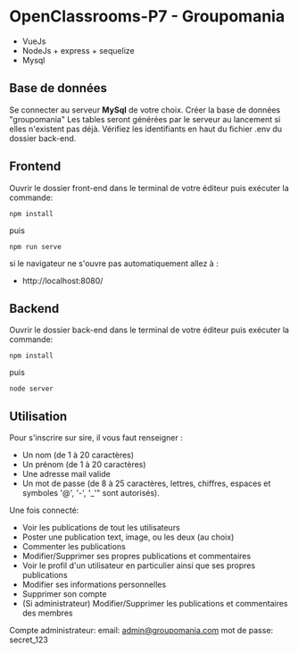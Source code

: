 # OpenClassrooms-P7 - Groupomania

- VueJs
- NodeJs + express + sequelize
- Mysql

## Base de données

Se connecter au serveur **MySql** de votre choix.
Créer la base de données "groupomania"
Les tables seront générées par le serveur au lancement si elles n'existent pas déjà.
Vérifiez les identifiants en haut du fichier .env du dossier back-end.


## Frontend

Ouvrir le dossier front-end dans le terminal de votre éditeur puis exécuter la commande:

    npm install

puis

    npm run serve

si le navigateur ne s'ouvre pas automatiquement allez à :

- http://localhost:8080/

## Backend

Ouvrir le dossier back-end dans le terminal de votre éditeur puis exécuter la commande:

    npm install

puis

    node server

## Utilisation

Pour s'inscrire sur sire, il vous faut renseigner :

- Un nom (de 1 à 20 caractères)
- Un prénom (de 1 à 20 caractères)
- Une adresse mail valide
- Un mot de passe (de 8 à 25 caractères, lettres, chiffres, espaces et symboles '@', '-', '_'" sont autorisés).

Une fois connecté:

- Voir les publications de tout les utilisateurs
- Poster une publication text, image, ou les deux (au choix)
- Commenter les publications
- Modifier/Supprimer ses propres publications et commentaires
- Voir le profil d'un utilisateur en particulier ainsi que ses propres publications
- Modifier ses informations personnelles
- Supprimer son compte
- (Si administrateur) Modifier/Supprimer les publications et commentaires des membres

Compte administrateur: 
email: admin@groupomania.com
mot de passe: secret_123